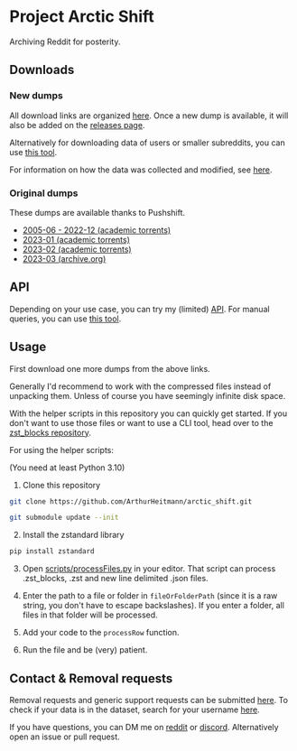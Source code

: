 # Project Arctic Shift

Archiving Reddit for posterity.

## Downloads

### New dumps

All download links are organized [here](./download_links.md). Once a new dump is available, it will
also be added on the [releases page](https://github.com/ArthurHeitmann/arctic_shift/releases).

Alternatively for downloading data of users or smaller subreddits, you can use [this tool](https://arctic-shift.photon-reddit.com/download-tool).

For information on how the data was collected and modified, see [here](./file_content_explanations.md).

### Original dumps

These dumps are available thanks to Pushshift.

- [2005-06 - 2022-12 (academic torrents)](https://academictorrents.com/details/7c0645c94321311bb05bd879ddee4d0eba08aaee)
- [2023-01 (academic torrents)](https://academictorrents.com/details/c861d265525c488a9439fb874bd9c3fc38dcdfa5)
- [2023-02 (academic torrents)](https://academictorrents.com/details/9971c68d2909843a100ae955c6ab6de3e09c04a1)
- [2023-03 (archive.org)](https://archive.org/details/pushshift-reddit-2023-03/)

## API

Depending on your use case, you can try my (limited) [API](./api). For manual queries, you can use [this tool](https://arctic-shift.photon-reddit.com/search).

## Usage

First download one more dumps from the above links.

Generally I'd recommend to work with the compressed files instead of unpacking them. Unless of
course you have seemingly infinite disk space.

With the helper scripts in this repository you can quickly get started. If you don't want to
use those files or want to use a CLI tool, head over to the [zst_blocks repository](https://github.com/ArthurHeitmann/zst_blocks_format).

For using the helper scripts:

(You need at least Python 3.10)

1. Clone this repository

```bash
git clone https://github.com/ArthurHeitmann/arctic_shift.git
```
```bash
git submodule update --init
```

2. Install the zstandard library

```bash
pip install zstandard
```

3. Open [scripts/processFiles.py](scripts/processFiles.py) in your editor. That script can process .zst_blocks,
   .zst and new line delimited .json files.

4. Enter the path to a file or folder in `fileOrFolderPath` (since it is a raw string, you don't have to escape
   backslashes). If you enter a folder, all files in that folder will be processed.

5. Add your code to the `processRow` function.

6. Run the file and be (very) patient.

## Contact & Removal requests

Removal requests and generic support requests can be submitted [here](https://docs.google.com/forms/d/e/1FAIpQLSfzkmE8Bg6K_xii7aRm66ljzvo2tR59lTsdJ99acW4WX786Vw/viewform?usp=sf_link).
To check if your data is in the dataset, search for your username [here](https://arctic-shift.photon-reddit.com/search).

If you have questions, you can DM me on [reddit](https://reddit.com/user/RaiderBDev) or [discord](https://discord.com/users/282513022734565377).
Alternatively open an issue or pull request.
